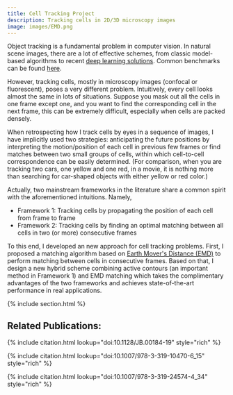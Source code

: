 ```yaml
---
title: Cell Tracking Project
description: Tracking cells in 2D/3D microscopy images
image: images/EMD.png
---
```


Object tracking is a fundamental problem in computer vision. In natural scene images, there are a lot of effective schemes, from classic model-based algorithms to recent [deep learning solutions](https://github.com/kjw0612/awesome-deep-vision#object-tracking). Common benchmarks can be found [here](https://motchallenge.net/). 

However, tracking cells, mostly in microscopy images (confocal or fluorescent), poses a very different problem. Intuitively, every cell looks almost the same in lots of situations. Suppose you mask out all the cells in one frame except one, and you want to find the corresponding cell in the next frame, this can be extremely difficult, especially when cells are packed densely. 

When retrospecting how I track cells by eyes in a sequence of images, I have implicitly used two strategies: anticipating the future positions by interpreting the motion/position of each cell in previous few frames or find matches between two small groups of cells, within which cell-to-cell correspondence can be easily determined. (For comparison, when you are tracking two cars, one yellow and one red, in a movie, it is nothing more than searching for car-shaped objects with either yellow or red color.)

Actually, two mainstream frameworks in the literature share a common spirit with the aforementioned intuitions. Namely,

* Framework 1: Tracking cells by propagating the position of each cell from frame to frame
* Framework 2: Tracking cells by finding an optimal matching between all cells in two (or more) consecutive frames

To this end, I developed an new approach for cell tracking problems. First, I proposed a matching algorithm based on [Earth Mover's Distance (EMD)](http://homepages.inf.ed.ac.uk/rbf/CVonline/LOCAL_COPIES/RUBNER/emd.htm) to perform matching between cells in consecutive frames. Based on that, I design a new hybrid scheme combining active contours (an important method in Framework 1) and EMD matching which takes the complimentary advantages of the two frameworks and achieves state-of-the-art performance in real applications. 


{% include section.html %}

## Related Publications:

{% include citation.html lookup="doi:10.1128/JB.00184-19" style="rich" %}

{% include citation.html lookup="doi:10.1007/978-3-319-10470-6_15" style="rich" %}

{% include citation.html lookup="doi:10.1007/978-3-319-24574-4_34" style="rich" %}


